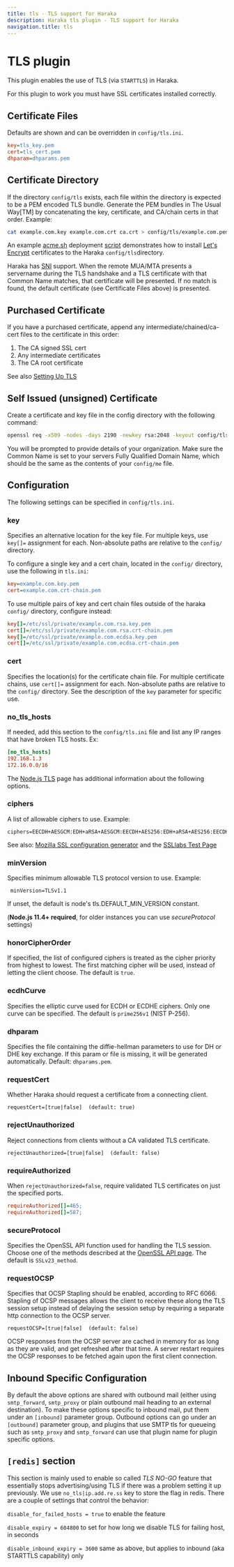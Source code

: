```yaml
---
title: tls - TLS support for Haraka
description: Haraka tls plugin - TLS support for Haraka
navigation.title: tls
---
```


# TLS plugin

This plugin enables the use of TLS (via `STARTTLS`) in Haraka.

For this plugin to work you must have SSL certificates installed correctly.

## Certificate Files

Defaults are shown and can be overridden in `config/tls.ini`.

```ini
key=tls_key.pem
cert=tls_cert.pem
dhparam=dhparams.pem
```

## Certificate Directory

If the directory `config/tls` exists, each file within the directory is expected to be a PEM encoded TLS bundle. Generate the PEM bundles in The Usual Way[TM] by concatenating the key, certificate, and CA/chain certs in that order. Example:

```sh
cat example.com.key example.com.crt ca.crt > config/tls/example.com.pem
```

An example [acme.sh](https://acme.sh) deployment [script](https://github.com/msimerson/Mail-Toaster-6/blob/master/provision/letsencrypt.sh) demonstrates how to install [Let's Encrypt](https://letsencrypt.org) certificates to the Haraka `config/tls`directory.

Haraka has [SNI](https://en.wikipedia.org/wiki/Server_Name_Indication) support. When the remote MUA/MTA presents a servername during the TLS handshake and a TLS certificate with that Common Name matches, that certificate will be presented. If no match is found, the default certificate (see Certificate Files above) is presented.

## Purchased Certificate

If you have a purchased certificate, append any intermediate/chained/ca-cert
files to the certificate in this order:

1. The CA signed SSL cert
2. Any intermediate certificates
3. The CA root certificate

See also [Setting Up TLS](https://github.com/haraka/Haraka/wiki/Setting-up-TLS-with-CA-certificates)

## Self Issued (unsigned) Certificate

Create a certificate and key file in the config directory with the following
command:

```sh
openssl req -x509 -nodes -days 2190 -newkey rsa:2048 -keyout config/tls_key.pem -out config/tls_cert.pem
```

You will be prompted to provide details of your organization. Make sure the
Common Name is set to your servers Fully Qualified Domain Name, which should
be the same as the contents of your `config/me` file.

## Configuration

The following settings can be specified in `config/tls.ini`.

### key

Specifies an alternative location for the key file. For multiple keys, use `key[]=` assignment for each. Non-absolute paths are relative to the `config/` directory.

To configure a single key and a cert chain, located in the `config/`
directory, use the following in `tls.ini`:

```ini
key=example.com.key.pem
cert=example.com.crt-chain.pem
```

To use multiple pairs of key and cert chain files outside of the haraka
`config/` directory, configure instead:

```ini
key[]=/etc/ssl/private/example.com.rsa.key.pem
cert[]=/etc/ssl/private/example.com.rsa.crt-chain.pem
key[]=/etc/ssl/private/example.com.ecdsa.key.pem
cert[]=/etc/ssl/private/example.com.ecdsa.crt-chain.pem
```

### cert

Specifies the location(s) for the certificate chain file. For multiple certificate chains, use `cert[]=` assignment for each. Non-absolute paths are relative to the `config/` directory. See the description of the `key` parameter for specific use.

### no_tls_hosts

If needed, add this section to the `config/tls.ini` file and list any IP ranges that have broken TLS hosts. Ex:

```ini
[no_tls_hosts]
192.168.1.3
172.16.0.0/16
```

The [Node.js TLS](http://nodejs.org/api/tls.html) page has additional information about the following options.

### ciphers

A list of allowable ciphers to use. Example:

    ciphers=EECDH+AESGCM:EDH+aRSA+AESGCM:EECDH+AES256:EDH+aRSA+AES256:EECDH+AES128:EDH+aRSA+AES128:RSA+AES:RSA+3DES

See also: [Mozilla SSL configuration generator](https://ssl-config.mozilla.org/) and the [SSLlabs Test Page](https://www.ssllabs.com/ssltest/index.html)

### minVersion

Specifies minimum allowable TLS protocol version to use. Example:

     minVersion=TLSv1.1 

If unset, the default is node's tls.DEFAULT_MIN_VERSION constant.

(**Node.js 11.4+ required**, for older instances you can use *secureProtocol* settings)

### honorCipherOrder

If specified, the list of configured ciphers is treated as the cipher priority from highest to lowest. The first matching cipher will be used, instead of letting the client choose. The default is `true`.

### ecdhCurve

Specifies the elliptic curve used for ECDH or ECDHE ciphers.
Only one curve can be specified. The default is `prime256v1` (NIST P-256).

### dhparam

Specifies the file containing the diffie-hellman parameters to use for DH or DHE key exchange. If this param or file is missing, it will be generated automatically. Default: `dhparams.pem`.

### requestCert

Whether Haraka should request a certificate from a connecting client.

    requestCert=[true|false]  (default: true)


### rejectUnauthorized

Reject connections from clients without a CA validated TLS certificate.

    rejectUnauthorized=[true|false]  (default: false)


### requireAuthorized

When `rejectUnauthorized=false`, require validated TLS certificates on just the specified ports.

```ini
requireAuthorized[]=465;
requireAuthorized[]=587;
```


### secureProtocol

Specifies the OpenSSL API function used for handling the TLS session. Choose
one of the methods described at the
[OpenSSL API page](https://www.openssl.org/docs/manmaster/ssl/ssl.html).
The default is `SSLv23_method`.


### requestOCSP

Specifies that OCSP Stapling should be enabled, according to RFC 6066.
Stapling of OCSP messages allows the client to receive these along the
TLS session setup instead of delaying the session setup by requiring a
separate http connection to the OCSP server.

    requestOCSP=[true|false]  (default: false)

OCSP responses from the OCSP server are cached in memory for as long as
they are valid, and get refreshed after that time. A server restart
requires the OCSP responses to be fetched again upon the first client
connection.


## Inbound Specific Configuration

By default the above options are shared with outbound mail (either
using `smtp_forward`, `smtp_proxy` or plain outbound mail heading to
an external destination). To make these options specific to inbound
mail, put them under an `[inbound]` parameter group. Outbound options
can go under an `[outbound]` parameter group, and plugins that use
SMTP tls for queueing such as `smtp_proxy` and `smtp_forward` can
use that plugin name for plugin specific options.

## `[redis]` section

This section is mainly used to enable so called _TLS NO-GO_ feature that essentially stops advertising/using TLS if there was a problem setting it up previously. We use `no_tls|ip.add.re.ss` key to store the flag in redis. There are a couple of settings that control the behavior:

`disable_for_failed_hosts = true` to enable the feature

`disable_expiry = 604800` to set for how long we disable TLS for failing host, in seconds

`disable_inbound_expiry = 3600` same as above, but applies to inbound (aka STARTTLS capability) only

